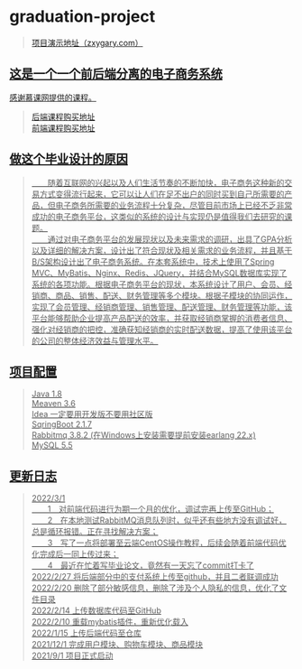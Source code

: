 # graduation-project
  
> <a href = "http://zxygary.com" target = "_blank"> 项目演示地址（zxygary.com）

## 这是一个一个前后端分离的电子商务系统

感谢慕课网提供的课程。
> <a href = "https://coding.imooc.com/class/392.html" target = "_blank">后端课程购买地址  
> <a href = "https://coding.imooc.com/class/397.html" target = "_blank">前端课程购买地址

## 做这个毕业设计的原因

>&emsp;&emsp;随着互联网的兴起以及人们生活节奏的不断加快，电子商务这种新的交易方式变得流行起来，它可以让人们在足不出户的同时买到自己所需要的产品，但电子商务所需要的业务流程十分复杂，尽管目前市场上已经不乏非常成功的电子商务平台，这类似的系统的设计与实现仍是值得我们去研究的课题。  
>&emsp;&emsp;通过对电子商务平台的发展现状以及未来需求的调研，出具了GPA分析以及详细的解决方案，设计出了符合现状及相关需求的业务流程，并且基于B/S架构设计出了电子商务系统。在本套系统中，技术上使用了Spring MVC、MyBatis、Nginx、Redis、JQuery，并结合MySQL数据库实现了系统的各项功能。根据电子商务平台的现状，本系统设计了用户、会员、经销商、商品、销售、配送、财务管理等多个模块。根据子模块的协同运作，实现了会员管理、经销商管理、销售管理、配送管理、财务管理等功能，该平台能够帮助企业提高产品配送的效率，并获取经销商掌握的消费者信息、强化对经销商的把控，准确获知经销商的实时配送数据，提高了使用该平台的公司的整体经济效益与管理水平。

## 项目配置
> Java 1.8  
> Meaven 3.6  
> Idea 一定要用开发版不要用社区版  
> SqringBoot 2.1.7  
> Rabbitmq 3.8.2 (在Windows上安装需要提前安装earlang 22.x)  
> MySQL 5.5

## 更新日志  
>2022/3/1<br> &emsp;&emsp;1&emsp;对前端代码进行为期一个月的优化，调试完再上传至GitHub；  
          &emsp;&emsp;2&emsp;在本地测试RabbitMQ消息队列时，似乎还有些地方没有调试好，总是循环报错。正在寻找解决方案；  
          &emsp;&emsp;3&emsp;写了一点将部署至云端CentOS操作教程，后续会随着前端代码优化完成后一同上传过来；  
          &emsp;&emsp;4&emsp;最近在忙着写毕业论文，竟然有一天忘了commit打卡了  
>2022/2/27 将后端部分中的支付系统上传至github，并且二者联调成功  
>2022/2/20 删除了部分敏感信息，删除了涉及个人隐私的信息，优化了文件目录  
>2022/2/14 上传数据库代码至GitHub  
>2022/2/10 重载mybatis插件，重新优化载入  
>2022/1/15 上传后端代码至仓库  
>2021/12/1 完成用户模块、购物车模块、商品模块  
>2021/9/1 项目正式启动  
